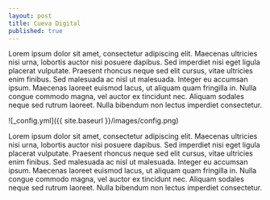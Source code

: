 ```yaml
---
layout: post
title: Cueva Digital
published: true
---
```


Lorem ipsum dolor sit amet, consectetur adipiscing elit. Maecenas ultricies nisi urna, lobortis auctor nisi posuere dapibus. Sed imperdiet nisi eget ligula placerat vulputate. Praesent rhoncus neque sed elit cursus, vitae ultricies enim finibus. Sed malesuada ac nisl ut malesuada. Integer eu accumsan ipsum. Maecenas laoreet euismod lacus, ut aliquam quam fringilla in. Nulla congue commodo magna, vel auctor ex tincidunt nec. Aliquam sodales neque sed rutrum laoreet. Nulla bibendum non lectus imperdiet consectetur.

![_config.yml]({{ site.baseurl }}/images/config.png)

Lorem ipsum dolor sit amet, consectetur adipiscing elit. Maecenas ultricies nisi urna, lobortis auctor nisi posuere dapibus. Sed imperdiet nisi eget ligula placerat vulputate. Praesent rhoncus neque sed elit cursus, vitae ultricies enim finibus. Sed malesuada ac nisl ut malesuada. Integer eu accumsan ipsum. Maecenas laoreet euismod lacus, ut aliquam quam fringilla in. Nulla congue commodo magna, vel auctor ex tincidunt nec. Aliquam sodales neque sed rutrum laoreet. Nulla bibendum non lectus imperdiet consectetur.
